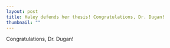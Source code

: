 ```yaml
---
layout: post
title: Haley defends her thesis! Congratulations, Dr. Dugan!
thumbnail: ""
---
```


Congratulations, Dr. Dugan!

